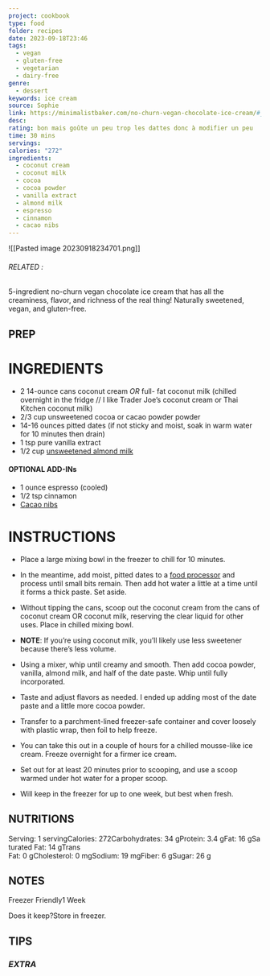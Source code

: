 ```yaml
---
project: cookbook
type: food
folder: recipes
date: 2023-09-18T23:46
tags:
  - vegan
  - gluten-free
  - vegetarian
  - dairy-free
genre:
  - dessert
keywords: ice cream
source: Sophie
link: https://minimalistbaker.com/no-churn-vegan-chocolate-ice-cream/#_a5y_p=2408296
desc: 
rating: bon mais goûte un peu trop les dattes donc à modifier un peu
time: 30 mins
servings: 
calories: "272"
ingredients:
  - coconut cream
  - coconut milk
  - cocoa
  - cocoa powder
  - vanilla extract
  - almond milk
  - espresso
  - cinnamon
  - cacao nibs
---
```


![[Pasted image 20230918234701.png]]
###### *RELATED* : 

5-ingredient no-churn vegan chocolate ice cream that has all the creaminess, flavor, and richness of the real thing! Naturally sweetened, vegan, and gluten-free.

## PREP


# INGREDIENTS

- 2 14-ounce cans coconut cream _OR_ full- fat coconut milk (chilled overnight in the fridge // I like Trader Joe’s coconut cream or Thai Kitchen coconut milk)
- 2/3 cup unsweetened cocoa or cacao powder powder
- 14-16 ounces pitted dates (if not sticky and moist, soak in warm water for 10 minutes then drain)
- 1 tsp pure vanilla extract
- 1/2 cup [unsweetened almond milk](https://minimalistbaker.com/how-to-make-almond-milk/)

#### OPTIONAL ADD-INs

- 1 ounce espresso (cooled)
- 1/2 tsp cinnamon
- [Cacao nibs](https://www.amazon.com/dp/B00DLMVHQ0/ref=as_at?creativeASIN=B00DLMVHQ0&linkCode=w61&imprToken=gNk4SF0uZOEX-8VkmsatRg&slotNum=1&tag=minimalistbaker-20)


# INSTRUCTIONS

- Place a large mixing bowl in the freezer to chill for 10 minutes.
    
- In the meantime, add moist, pitted dates to a [food processor](https://aax-us-east.amazon-adsystem.com/x/c/QqQvyuFwM5wAKbBWSUsxs8MAAAFlaHzhUQEAAAFKAbRsznI/https://www.amazon.com/dp/B00LBZOYAK/ref=as_at?creativeASIN=B00LBZOYAK&linkCode=w61&imprToken=1ANN27qilkGCO-p2pv-THQ&slotNum=39&tag=minimalistbaker-20) and process until small bits remain. Then add hot water a little at a time until it forms a thick paste. Set aside.
    
- Without tipping the cans, scoop out the coconut cream from the cans of coconut cream OR coconut milk, reserving the clear liquid for other uses. Place in chilled mixing bowl.
    
- **NOTE**: If you’re using coconut milk, you’ll likely use less sweetener because there’s less volume.
    
- Using a mixer, whip until creamy and smooth. Then add cocoa powder, vanilla, almond milk, and half of the date paste. Whip until fully incorporated.
    
- Taste and adjust flavors as needed. I ended up adding most of the date paste and a little more cocoa powder.
    
- Transfer to a parchment-lined freezer-safe container and cover loosely with plastic wrap, then foil to help freeze.
    
- You can take this out in a couple of hours for a chilled mousse-like ice cream. Freeze overnight for a firmer ice cream.
    
- Set out for at least 20 minutes prior to scooping, and use a scoop warmed under hot water for a proper scoop.
    
- Will keep in the freezer for up to one week, but best when fresh.


## NUTRITIONS

Serving: 1 servingCalories: 272Carbohydrates: 34 gProtein: 3.4 gFat: 16 gSaturated Fat: 14 gTrans Fat: 0 gCholesterol: 0 mgSodium: 19 mgFiber: 6 gSugar: 26 g

## NOTES

Freezer Friendly1 Week

Does it keep?Store in freezer.


## TIPS



### *EXTRA*




